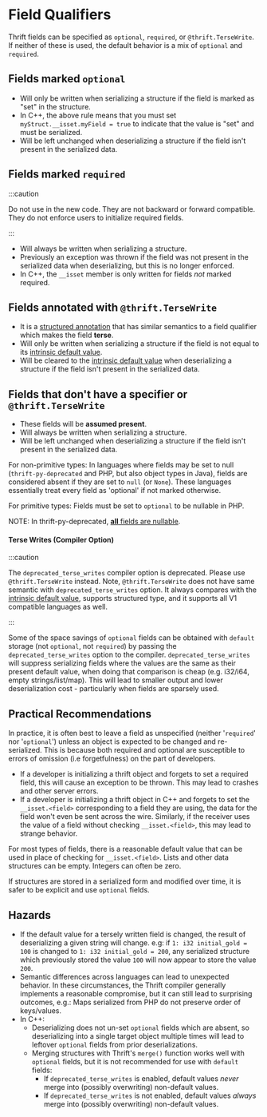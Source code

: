 # Field Qualifiers

<!-- https://www.internalfb.com/intern/wiki/Thrift/Thrift_Guide/IDL/optional-required-fields/?noredirect -->

Thrift fields can be specified as `optional`, `required`, or `@thrift.TerseWrite`.  If neither of these is used, the default behavior is a mix of `optional` and `required`.

## Fields marked `optional`

* Will only be written when serializing a structure if the field is marked as "set" in the structure.
* In C++, the above rule means that you must set `myStruct.__isset.myField = true` to indicate that the value is "set" and must be serialized.
* Will be left unchanged when deserializing a structure if the field isn't present in the serialized data.

## Fields marked `required`

:::caution

Do not use in the new code. They are not backward or forward compatible. They do not enforce users to initialize required fields.

:::

* Will always be written when serializing a structure.
* Previously an exception was thrown if the field was not present in the serialized data when deserializing, but this is no longer enforced.
* In C++, the `__isset` member is only written for fields *not* marked required.

## Fields annotated with `@thrift.TerseWrite`

* It is a [structured annotation](./annotations.md#thrift-annotations) that has similar semantics to a field qualifier which makes the field **terse**.
* Will only be written when serializing a structure if the field is not equal to its [intrinsic default value](./#intrinsic-default-values).
* Will be cleared to the [intrinsic default value](./#intrinsic-default-values) when deserializing a structure if the field isn't present in the serialized data.

## Fields that don't have a specifier or `@thrift.TerseWrite`

* These fields will be **assumed present**.
* Will always be written when serializing a structure.
* Will be left unchanged when deserializing a structure if the field isn't present in the serialized data.

For non-primitive types: In languages where fields may be set to null (`thrift-py-deprecated` and PHP, but also object types in Java), fields are considered absent if they are set to `null` (or `None`). These languages essentially treat every field as 'optional' if not marked otherwise.

For primitive types: Fields must be set to `optional` to be nullable in PHP.

NOTE: In thrift-py-deprecated, [**all** fields are nullable](https://www.internalfb.com/intern/wiki/Thrift_in_Python/Migrate_from_thrift-py/Types/#unqualified-fields-in-th).


#### Terse Writes (Compiler Option)

:::caution

The `deprecated_terse_writes` compiler option is deprecated. Please use `@thrift.TerseWrite` instead. Note, `@thrift.TerseWrite` does not have same semantic with `deprecated_terse_writes` option. It always compares with the [intrinsic default value](./#intrinsic-default-values), supports structured type, and it supports all V1 compatible languages as well.

:::

Some of the space savings of `optional` fields can be obtained with `default` storage (not `optional`, not `required`) by passing the `deprecated_terse_writes` option to the compiler. `deprecated_terse_writes` will suppress serializing fields where the values are the same as their present default value, when doing that comparison is cheap (e.g. i32/i64, empty strings/list/map). This will lead to smaller output and lower deserialization cost - particularly when fields are sparsely used.

## Practical Recommendations

In practice, it is often best to leave a field as unspecified (neither '`required`' nor '`optional`') unless an object is expected to be changed and re-serialized.  This is because both required and optional are susceptible to errors of omission (i.e forgetfulness) on the part of developers.

* If a developer is initializing a thrift object and forgets to set a required field, this will cause an exception to be thrown.  This may lead to crashes and other server errors.
* If a developer is initializing a thrift object in C++ and forgets to set the `__isset.<field>` corresponding to a field they are using, the data for the field won't even be sent across the wire. Similarly, if the receiver uses the value of a field without checking `__isset.<field>`, this may lead to strange behavior.

For most types of fields, there is a reasonable default value that can be used in place of checking for `__isset.<field>`.  Lists and other data structures can be empty. Integers can often be zero.

If structures are stored in a serialized form and modified over time, it is safer to be explicit and use `optional` fields.

## Hazards

* If the default value for a tersely written field is changed, the result of deserializing a given string will change. e.g: if `1: i32 initial_gold = 100` is changed to `1: i32 initial_gold = 200`, any serialized structure which previously stored the value `100` will now appear to store the value `200`.
* Semantic differences across languages can lead to unexpected behavior. In these circumstances, the Thrift compiler generally implements a reasonable compromise, but it can still lead to surprising outcomes, e.g.: Maps serialized from PHP do not preserve order of keys/values.
* In C++:
    * Deserializing does not un-set `optional` fields which are absent, so deserializing into a single target object multiple times will lead to leftover `optional` fields from prior deserializations.
    * Merging structures with Thrift's `merge()` function works well with `optional` fields, but it is not recommended for use with `default` fields:
       * If `deprecated_terse_writes` is enabled, default values *never* merge into (possibly overwriting) non-default values.
       * If `deprecated_terse_writes` is not enabled, default values *always* merge into (possibly overwriting) non-default values.
